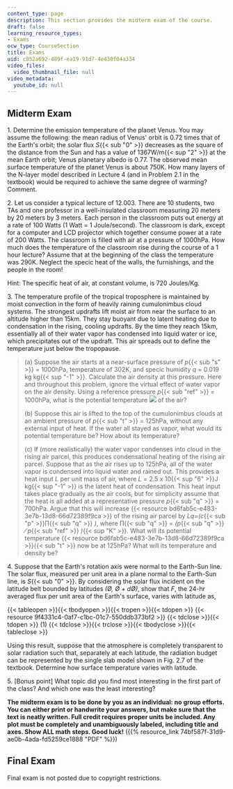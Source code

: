 ```yaml
---
content_type: page
description: This section provides the midterm exam of the course.
draft: false
learning_resource_types:
- Exams
ocw_type: CourseSection
title: Exams
uid: c052a692-489f-ea19-91d7-4e430f04a334
video_files:
  video_thumbnail_file: null
video_metadata:
  youtube_id: null
---
```

## Midterm Exam

1\. Determine the emission temperature of the planet Venus. You may assume the following: the mean radius of Venus' orbit is 0.72 times that of the Earth's orbit; the solar flux _S_{{< sub "0" >}} decreases as the square of the distance from the Sun and has a value of 1367W/m{{< sup "2" >}} at the mean Earth orbit; Venus planetary albedo is 0.77. The observed mean surface temperature of the planet Venus is about 750K. How many layers of the N-layer model described in Lecture 4 (and in Problem 2.1 in the textbook) would be required to achieve the same degree of warming? Comment.

2\. Let us consider a typical lecture of 12.003. There are 10 students, two TAs and one professor in a well-insulated classroom measuring 20 meters by 20 meters by 3 meters. Each person in the classroom puts out energy at a rate of 100 Watts (1 Watt = 1 Joule/second). The classroom is dark, except for a computer and LCD projector which together consume power at a rate of 200 Watts. The classroom is filled with air at a pressure of 1000hPa. How much does the temperature of the classroom rise during the course of a 1 hour lecture? Assume that at the beginning of the class the temperature was 290K. Neglect the specic heat of the walls, the furnishings, and the people in the room!

Hint: The specific heat of air, at constant volume, is 720 Joules/Kg.

3\. The temperature profile of the tropical troposphere is maintained by moist convection in the form of heavily raining cumulonimbus cloud systems. The strongest updrafts lift moist air from near the surface to an altitude higher than 15km. They stay buoyant due to latent heating due to condensation in the rising, cooling updrafts. By the time they reach 15km, essentially all of their water vapor has condensed into liquid water or ice, which precipitates out of the updraft. This air spreads out to define the temperature just below the tropopause.

> (a) Suppose the air starts at a near-surface pressure of _p_{{< sub "s" >}} = 1000hPa, temperature of 302K, and specic humidity _q_ = 0.019 kg kg{{< sup "\-1" >}}. Calculate the air density at this pressure. Here and throughout this problem, ignore the virtual effect of water vapor on the air density. Using a reference pressure _p_{{< sub "ref" >}} = 1000hPa, what is the potential temperature ![](https://ocw.mit.edu/courses/earth-atmospheric-and-planetary-sciences/12-003-atmosphere-ocean-and-climate-dynamics-fall-2008/exams/untitled2.jpg) of the air?
> 
> (b) Suppose this air is lifted to the top of the cumulonimbus clouds at an ambient pressure of _p_{{< sub "t" >}} = 125hPa, without any external input of heat. If the water all stayed as vapor, what would its potential temperature be? How about its temperature?
> 
> (c) If (more realistically) the water vapor condenses into cloud in the rising air parcel, this produces condensational heating of the rising air parcel. Suppose that as the air rises up to 125hPa, all of the water vapor is condensed into liquid water and rained out. This provides a heat input _L_ per unit mass of air, where _L_ = 2.5 x 10{{< sup "6" >}}J kg{{< sup "\-1" >}} is the latent heat of condensation. This heat input takes place gradually as the air cools, but for simplicity assume that the heat is all added at a representative pressure _p_{{< sub "q" >}} = 700hPa. Argue that this will increase {{< resource bd6fab5c-e483-3e7b-13d8-66d72389f9ca >}} of the rising air parcel by _Lq=(c_{{< sub "p" >}}∏{{< sub "q" >}} _)_, where ∏{{< sub "q" >}} = _(p_{{< sub "q" >}} _⁄ p_{{< sub "ref" >}} _)_{{< sup "K" >}}. What will its potential temperature {{< resource bd6fab5c-e483-3e7b-13d8-66d72389f9ca >}}{{< sub "t" >}} now be at 125hPa? What will its temperature and density be?

4\. Suppose that the Earth's rotation axis were normal to the Earth-Sun line. The solar flux, measured per unit area in a plane normal to the Earth-Sun line, is _S_{{< sub "0" >}}. By considering the solar flux incident on the latitude belt bounded by latitudes _(Ø, Ø + dØ)_, show that _F_, the 24-hr averaged flux per unit area of the Earth's surface, varies with latitude as,

{{< tableopen >}}{{< tbodyopen >}}{{< tropen >}}{{< tdopen >}}
{{< resource 9f4331c4-0af7-c1bc-01c7-550ddb373bf2 >}}
{{< tdclose >}}{{< tdopen >}}
(1)
{{< tdclose >}}{{< trclose >}}{{< tbodyclose >}}{{< tableclose >}}

Using this result, suppose that the atmosphere is completely transparent to solar radiation such that, separately at each latitude, the radiation budget can be represented by the single slab model shown in Fig. 2.7 of the textbook. Determine how surface temperature varies with latitude.

5\. \[Bonus point\] What topic did you find most interesting in the first part of the class? And which one was the least interesting?

**The midterm exam is to be done by you as an individual: no group efforts. You can either print or handwrite your answers, but make sure that the text is neatly written. Full credit requires proper units be included. Any plot must be completely and unambiguously labeled, including title and axes. Show ALL math steps. Good luck!** ({{% resource_link 74bf587f-31d9-ae0b-4ada-fd5259ce1888 "PDF" %}})

## Final Exam

Final exam is not posted due to copyright restrictions.